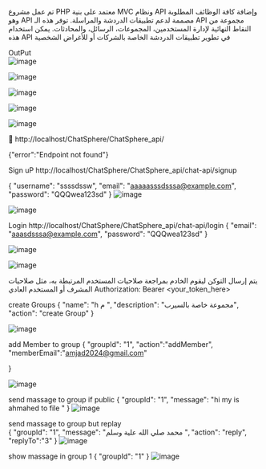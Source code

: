 تم  عمل  مشروع PHP معتمد على بنية MVC ونظام API وإضافة كافة الوظائف المطلوبة وهو API مصممة لدعم تطبيقات الدردشة والمراسلة. توفر هذه الـ API مجموعة من النقاط النهائية لإدارة المستخدمين، المجموعات، الرسائل، والمحادثات.
 يمكن استخدام هذه API في تطوير تطبيقات الدردشة الخاصة بالشركات أو للأغراض الشخصية

 OutPut  
![image](https://github.com/user-attachments/assets/f467482d-17e9-495a-9673-9a8f5776e812)


![image](https://github.com/user-attachments/assets/6e1bfb87-815d-46dc-abe8-c33c4a3a0480)


![image](https://github.com/user-attachments/assets/e8b7019e-1d13-4f7d-b265-781cfaed784f)

![image](https://github.com/user-attachments/assets/ae0f7b02-3df2-493e-8f64-28dffac91541)


![image](https://github.com/user-attachments/assets/601b5e58-63b5-4800-a0a3-56e5bfa29e59)



	http://localhost/ChatSphere/ChatSphere_api/

{"error":"Endpoint not found"}


Sign uP 
http://localhost/ChatSphere/ChatSphere_api/chat-api/signup

{
    "username": "ssssdssw",
    "email": "aaaaasssdsssa@example.com",
    "password": "QQQwea123sd"
}
![image](https://github.com/user-attachments/assets/c41b40c0-276f-46a5-908f-bb6c716ba5a8)


 ![image](https://github.com/user-attachments/assets/d3de9151-5d0c-4dae-b25c-ef605015dc0a)


Login 
http://localhost/ChatSphere/ChatSphere_api/chat-api/login
{
    "email": "aaasdsssa@example.com",
    "password": "QQQwea123sd"
}

![image](https://github.com/user-attachments/assets/160cd692-53be-41e2-9357-2b0d854eda00)


 ![image](https://github.com/user-attachments/assets/0bfcbdea-3afb-42bc-b9ae-e33275addf8e)



 يتم إرسال التوكن ليقوم الخادم بمراجعة صلاحيات المستخدم المرتبطة به، مثل صلاحيات المشرف أو المستخدم العادي 
 Authorization: Bearer <your_token_here>


create   Groups
{
    "name": "h م ",
    "description": "مجموعة خاصة  بالسيرب",
     "action":  "create Group"
}

 ![image](https://github.com/user-attachments/assets/5d381047-2fd5-47a2-a61e-dbca0f574c60)


add Member to group 
{
    "groupId": "1",
    "action":"addMember",
    "memberEmail":"amjad2024@gmail.com"

}

![image](https://github.com/user-attachments/assets/23fdced7-d338-4aec-859c-97cbf4d7c945)


send massage to  group   if public 
{
  "groupId": "1",
  "message": "hi   my is ahmahed to  file "
}
![image](https://github.com/user-attachments/assets/a4f17add-d768-4fa0-96cc-a3ffe21beb86)

send massage to   group  but replay  
{
  "groupId": "1",
  "message": "محمد  صلي الله   علية  وسلم ",
  "action": "reply",
  "replyTo":"3"
}
![image](https://github.com/user-attachments/assets/ada30b7c-4bd7-4945-a809-b34cba1ff860)


show massage in  group 1 
{
 "groupId": "1"
}
![image](https://github.com/user-attachments/assets/a3aff4b3-bcf9-4190-a174-711b1de975e3)





